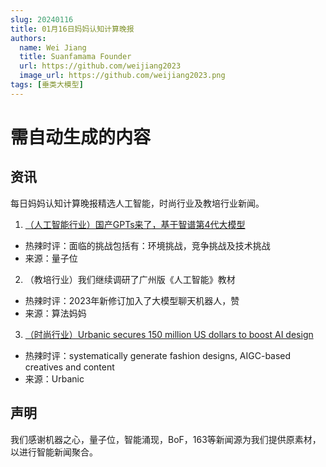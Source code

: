 ```yaml
---
slug: 20240116
title: 01月16日妈妈认知计算晚报
authors:
  name: Wei Jiang
  title: Suanfamama Founder
  url: https://github.com/weijiang2023
  image_url: https://github.com/weijiang2023.png
tags: [垂类大模型]
---
```


# 需自动生成的内容
## 资讯
每日妈妈认知计算晚报精选人工智能，时尚行业及教培行业新闻。

1. [（人工智能行业）国产GPTs来了，基于智谱第4代大模型](https://mp.weixin.qq.com/s/GYvFWj84kqWNLKHPgHIPbw)
* 热辣时评：面临的挑战包括有：环境挑战，竞争挑战及技术挑战
* 来源：量子位

2. （教培行业）我们继续调研了广州版《人工智能》教材
* 热辣时评：2023年新修订加入了大模型聊天机器人，赞
* 来源：算法妈妈

3. [（时尚行业）Urbanic secures 150 million US dollars to boost AI design](https://fashionunited.com/news/business/urbanic-secures-150-million-us-dollars-to-boost-ai-design/2023111656864)
* 热辣时评：systematically generate fashion designs, AIGC-based creatives and content
* 来源：Urbanic

## 声明

我们感谢机器之心，量子位，智能涌现，BoF，163等新闻源为我们提供原素材，以进行智能新闻聚合。